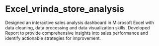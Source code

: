 # Excel_vrinda_store_analysis
Designed an interactive sales analysis dashboard in Microsoft Excel with data cleaning, data processing and data visualization
 skills. 
Developed Report to provide comprehensive insights into sales performance and identify actionable strategies for
 improvement.
